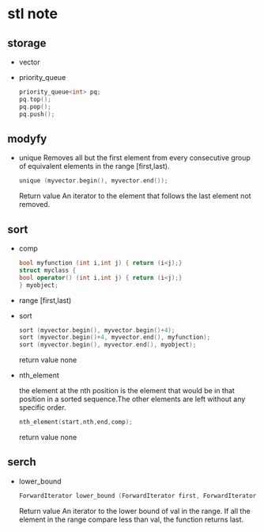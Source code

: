 # stl note

## storage

* vector

* priority_queue
    ```cpp
    priority_queue<int> pq;
    pq.top();
    pq.pop();
    pq.push();
    ```

## modyfy

* unique
    Removes all but the first element from every consecutive group of equivalent elements in the range [first,last).
    ```cpp
    unique (myvector.begin(), myvector.end());
    ```
    Return value
    An iterator to the element that follows the last element not removed.

## sort

* comp

    ```cpp
    bool myfunction (int i,int j) { return (i<j);}
    struct myclass {
    bool operator() (int i,int j) { return (i<j);}
    } myobject;
    ```

* range [first,last)

* sort
    ```cpp
    sort (myvector.begin(), myvector.begin()+4);
    sort (myvector.begin()+4, myvector.end(), myfunction);
    sort (myvector.begin(), myvector.end(), myobject);
    ```
    return value
    none

* nth_element

    the element at the nth position is the element that would be in that position in a sorted sequence.The other elements are left without any specific order.
    ```cpp
    nth_element(start,nth,end,comp);
    ```
    return value
    none

## serch

* lower_bound
    ```cpp
    ForwardIterator lower_bound (ForwardIterator first, ForwardIterator last,const T& val, Compare comp);
    ```
    Return value
    An iterator to the lower bound of val in the range.
    If all the element in the range compare less than val, the function returns last.


